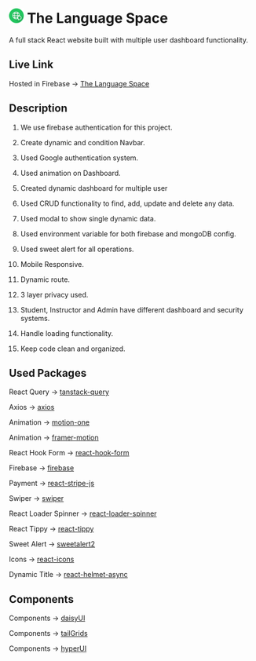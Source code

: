 # <img src="/src/assets/logo.png" alt="logo" width="30" height="30"> The Language Space

A full stack React website built with multiple user dashboard functionality.

## Live Link

Hosted in Firebase -> [The Language Space](https://toy-land-126fb.web.app/)

## Description

1. We use firebase authentication for this project.

2. Create dynamic and condition Navbar.

3. Used Google authentication system.

4. Used animation on Dashboard.

5. Created dynamic dashboard for multiple user

5. Used CRUD functionality to find, add, update and delete any data.

6. Used modal to show single dynamic data.

7. Used environment variable for both firebase and mongoDB config.

8. Used sweet alert for all operations.

9. Mobile Responsive.

10. Dynamic route.

11. 3 layer privacy used.

12. Student, Instructor and Admin have different dashboard and security systems.

12. Handle loading functionality.

13. Keep code clean and organized.

## Used Packages

React Query -> [tanstack-query](https://tanstack.com/query/latest)

Axios -> [axios](https://axios-http.com/docs/intro)

Animation -> [motion-one](https://motion.dev/)

Animation -> [framer-motion](https://www.framer.com/motion/)

React Hook Form -> [react-hook-form](https://react-hook-form.com/)

Firebase -> [firebase](https://firebase.google.com/)

Payment -> [react-stripe-js](https://stripe.com/docs/stripe-js/react)

Swiper -> [swiper](https://swiperjs.com/)

React Loader Spinner -> [react-loader-spinner](https://mhnpd.github.io/react-loader-spinner/)

React Tippy -> [react-tippy](https://github.com/tvkhoa/react-tippy)

Sweet Alert -> [sweetalert2](https://sweetalert2.github.io/)

Icons -> [react-icons](https://react-icons.github.io/react-icons)

Dynamic Title -> [react-helmet-async](https://www.npmjs.com/package/react-helmet-async)

## Components

Components -> [daisyUI](https://daisyui.com/)

Components -> [tailGrids](https://tailgrids.com/)

Components -> [hyperUI](https://www.hyperui.dev/)

